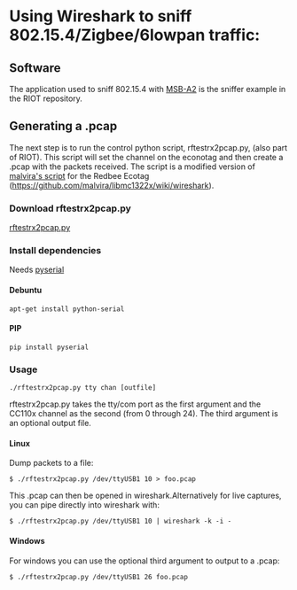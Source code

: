 Using Wireshark to sniff 802.15.4/Zigbee/6lowpan traffic:
=========================================================

Software
--------

The application used to sniff 802.15.4 with
[MSB-A2](http://www.mi.fu-berlin.de/inf/groups/ag-tech/projects/Z_Finished_Projects/ScatterWeb/modules/mod_MSB-A2.html) is the sniffer example in the RIOT repository.

Generating a .pcap
------------------

The next step is to run the control python script, rftestrx2pcap.py,
(also part of RIOT). This script will set the channel on the
econotag and then create a .pcap with the packets received. The script is a
modified version of [malvira's
script](https://github.com/malvira/libmc1322x/blob/master/tools/rftestrx2pcap.py)
for the Redbee Ecotag (https://github.com/malvira/libmc1322x/wiki/wireshark).

### Download rftestrx2pcap.py

[rftestrx2pcap.py](rftestrx2pcap.py)

### Install dependencies

Needs [pyserial](https://pypi.python.org/pypi/pyserial)

#### Debuntu
    apt-get install python-serial

#### PIP
    pip install pyserial

### Usage

    ./rftestrx2pcap.py tty chan [outfile]

rftestrx2pcap.py takes the tty/com port as the first argument and the
CC110x channel as the second (from 0 through 24). The third
argument is an optional output file.

#### Linux

Dump packets to a file:

    $ ./rftestrx2pcap.py /dev/ttyUSB1 10 > foo.pcap

This .pcap can then be opened in wireshark.Alternatively for live
captures, you can pipe directly into wireshark with:

    $ ./rftestrx2pcap.py /dev/ttyUSB1 10 | wireshark -k -i -

#### Windows

For windows you can use the optional third argument to output to a
.pcap:

    $ ./rftestrx2pcap.py /dev/ttyUSB1 26 foo.pcap

